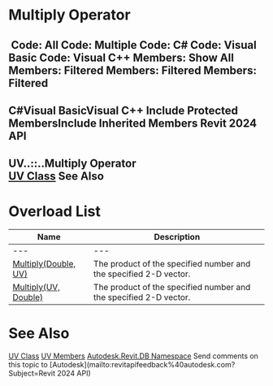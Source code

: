 # Multiply Operator

﻿
 Code: All Code: Multiple Code: C# Code: Visual Basic Code: Visual C++  Members: Show All Members: Filtered Members: Filtered Members: Filtered   
---  
C#Visual BasicVisual C++
Include Protected MembersInclude Inherited Members
Revit 2024 API  
---  
UV..::..Multiply Operator   
[UV Class](1724be37-059b-91ff-aa74-d1508082f76d.md "UV Class") See Also  
---  
# Overload List
| Name | Description |
| --- | --- |
| --- | --- | --- |
| [Multiply(Double, UV)](8753ebe5-e03a-31f3-31a1-0da7473abb58.md "Multiply Operator \(Double, UV\)") | The product of the specified number and the specified 2-D vector. |
| [Multiply(UV, Double)](b2dadbe9-910a-f16b-61ef-b1a8a26bba57.md "Multiply Operator \(UV, Double\)") | The product of the specified number and the specified 2-D vector. |

# See Also
[UV Class](1724be37-059b-91ff-aa74-d1508082f76d.md "UV Class")
[UV Members](7d817915-edd8-559d-08d1-d082f0b444c1.md "UV Members")
[Autodesk.Revit.DB Namespace](87546ba7-461b-c646-cbb1-2cb8f5bff8b2.md "Autodesk.Revit.DB Namespace")
Send comments on this topic to [Autodesk](mailto:revitapifeedback%40autodesk.com?Subject=Revit 2024 API)